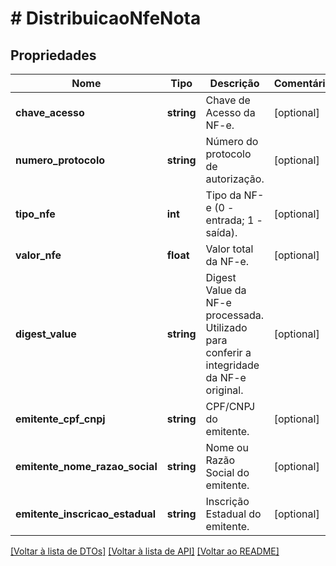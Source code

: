 # # DistribuicaoNfeNota

## Propriedades

Nome | Tipo | Descrição | Comentários
------------ | ------------- | ------------- | -------------
**chave_acesso** | **string** | Chave de Acesso da NF-e. | [optional]
**numero_protocolo** | **string** | Número do protocolo de autorização. | [optional]
**tipo_nfe** | **int** | Tipo da NF-e (0 - entrada; 1 - saída). | [optional]
**valor_nfe** | **float** | Valor total da NF-e. | [optional]
**digest_value** | **string** | Digest Value da NF-e processada. Utilizado para conferir a integridade da NF-e original. | [optional]
**emitente_cpf_cnpj** | **string** | CPF/CNPJ do emitente. | [optional]
**emitente_nome_razao_social** | **string** | Nome ou Razão Social do emitente. | [optional]
**emitente_inscricao_estadual** | **string** | Inscrição Estadual do emitente. | [optional]

[[Voltar à lista de DTOs]](../../README.md#models) [[Voltar à lista de API]](../../README.md#endpoints) [[Voltar ao README]](../../README.md)
